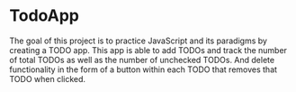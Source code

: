 # TodoApp

The goal of this project is to practice JavaScript and its paradigms by creating
a TODO app. This app is able to add TODOs and track the number of total
TODOs as well as the number of unchecked TODOs. And delete functionality in the form of a button within each TODO that removes that TODO
when clicked. 
